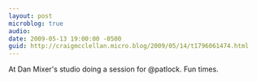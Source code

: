 ```yaml
---
layout: post
microblog: true
audio: 
date: 2009-05-13 19:00:00 -0500
guid: http://craigmcclellan.micro.blog/2009/05/14/t1796061474.html
---
```

At Dan Mixer's studio doing a session for @patlock. Fun times.
